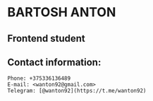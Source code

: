 # BARTOSH ANTON

## Frontend student

## Contact information:
    Phone: +375336136489
    E-mail: <wanton92@gmail.com>
    Telegram: [@wanton92](https://t.me/wanton92)